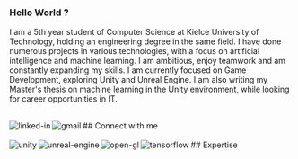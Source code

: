 ### Hello World ?
I am a 5th year student of Computer Science at Kielce University of Technology, holding an engineering degree in the same field. I have done numerous projects in various technologies, with a focus on artificial intelligence and machine learning. I am ambitious, enjoy teamwork and am constantly expanding my skills. I am currently focused on Game Development, exploring Unity and Unreal Engine. I am also writing my Master's thesis on machine learning in the Unity environment, while looking for career opportunities in IT.

<br>## Connect with me[<img align="left" alt="linked-in" src="https://img.shields.io/badge/linkedin-%230077B5.svg?&style=for-the-badge&logo=linkedin&logoColor=white" />](https://www.linkedin.com/in/adrian-chmielowiec-inf/)[<img align="left" alt="gmail" src="https://img.shields.io/badge/Gmail-D14836?style=for-the-badge&logo=gmail&logoColor=white" />](mailto:a.chmielowiec.ing@gmail.com)<br>
<br>## Expertise
<img align="left" alt="unity" src="https://img.shields.io/badge/unity-%23000000.svg?style=for-the-badge&logo=unity&logoColor=white" /><img align="left" alt="unreal-engine" src="https://img.shields.io/badge/unrealengine-%23313131.svg?style=for-the-badge&logo=unrealengine&logoColor=white" /><img align="left" alt="open-gl" src="https://img.shields.io/badge/OpenGL-%23FFFFFF.svg?style=for-the-badge&logo=opengl" /><img align="left" alt="tensorflow" src="https://img.shields.io/badge/TensorFlow-%23FF6F00.svg?style=for-the-badge&logo=TensorFlow&logoColor=white" /><br>
<br>

<!--
**Hi-Im-Ghost/Hi-Im-Ghost** is a ✨ _special_ ✨ repository because its `README.md` (this file) appears on your GitHub profile.

Here are some ideas to get you started:

- 🔭 I’m currently working on ...
- 🌱 I’m currently learning ...
- 👯 I’m looking to collaborate on ...
- 🤔 I’m looking for help with ...
- 💬 Ask me about ...
- 📫 How to reach me: ...
- 😄 Pronouns: ...
- ⚡ Fun fact: ...
-->
